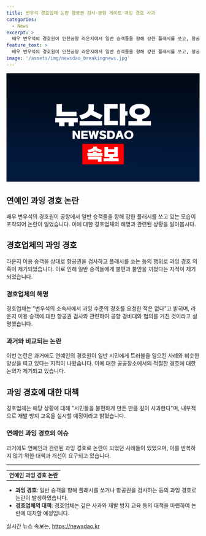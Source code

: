 ```yaml
---
title: 변우석 경호업체 논란 항공권 검사·공항 게이트 과잉 경호 사과
categories:
  - News
excerpt: >
  배우 변우석의 경호원이 인천공항 라운지에서 일반 승객들을 향해 강한 플래시를 쏘고, 항공권을 검사하거나 무단으로 공항 게이트를 통제한 사실이 알려져 과잉 경호 논란이 일고 있다. 논란은 변우석의 해외 일정을 위해 공항에 도착한 후 발생했는데, 이에 대한 경호업체의 해명과 변우석의 소속사 관련 발언 등으로 논란이 확산되고 있다. 이는 연예인 과잉 경호 문제가 지속적으로 제기되는 가운데 발생한 사례로, 관련하여 경호업체가 깊이 사과하며 재발 방지 교육을 실시할 예정이라고 밝혔다. 이에 대한 관심과 우려가 커지고 있다.
feature_text: >
  배우 변우석의 경호원이 인천공항 라운지에서 일반 승객들을 향해 강한 플래시를 쏘고, 항공권을 검사하거나 무단으로 공항 게이트를 통제한 사실이 알려져 과잉 경호 논란이 일고 있다. 논란은 변우석의 해외 일정을 위해 공항에 도착한 후 발생했는데, 이에 대한 경호업체의 해명과 변우석의 소속사 관련 발언 등으로 논란이 확산되고 있다. 이는 연예인 과잉 경호 문제가 지속적으로 제기되는 가운데 발생한 사례로, 관련하여 경호업체가 깊이 사과하며 재발 방지 교육을 실시할 예정이라고 밝혔다. 이에 대한 관심과 우려가 커지고 있다.
image: '/assets/img/newsdao_breakingnews.jpg'
---
```


<p><img src="/assets/img/newsdao_breakingnews.jpg" alt="cryptoinkorea 속보" /></p>

<h2>연예인 과잉 경호 논란</h2>

<p data-ke-size="size16">배우 변우석의 경호원이 공항에서 일반 승객들을 향해 강한 플래시를 쏘고 있는 모습이 포착되어 논란이 일었습니다. 이에 대한 경호업체의 해명과 관련된 상황을 알아봅시다.</p>

<h2>경호업체의 과잉 경호</h2>

<p data-ke-size="size16">라운지 이용 승객을 상대로 항공권을 검사하고 플래시를 쏘는 등의 행위로 과잉 경호 의혹이 제기되었습니다. 이로 인해 일반 승객들에게 불편과 불안을 끼쳤다는 지적이 제기되었습니다.</p>

<h3>경호업체의 해명</h3>

<p data-ke-size="size16">경호업체는 "변우석의 소속사에서 과잉 수준의 경호를 요청한 적은 없다"고 밝히며, 라운지 이용 승객에 대한 항공권 검사와 관련하여 공항 경비대와 협의를 거친 것이라고 설명했습니다.</p>

<h3>과거와 비교되는 논란</h3>

<p data-ke-size="size16">이번 논란은 과거에도 연예인의 경호원이 일반 시민에게 트러블을 일으킨 사례와 비슷한 양상을 띠고 있다는 지적이 나왔습니다. 이에 대한 공공장소에서의 적절한 경호에 대한 논의가 제기되고 있습니다.</p>

<h2>과잉 경호에 대한 대책</h2>

<p data-ke-size="size16">경호업체는 해당 상황에 대해 "시민들을 불편하게 만든 만큼 깊이 사과한다"며, 내부적으로 재발 방지 교육을 실시할 예정이라고 밝혔습니다.</p>

<h3>연예인 과잉 경호의 이슈</h3>

<p data-ke-size="size16">과거에도 연예인과 관련된 과잉 경호로 논란이 되었던 사례들이 있었으며, 이를 반복하지 않기 위한 대책과 개선이 요구되고 있습니다.</p>

<hr>

<table>
    <tr>
        <td style="text-align: center; height: 17px;"><b>연예인 과잉 경호 논란</b></td>
    </tr>
</table>

<ul>
    <li><b>과잉 경호</b>: 일반 승객을 향해 플래시를 쏘거나 항공권을 검사하는 등의 과잉 경호로 논란이 발생하였습니다.</li>
    <li><b>경호업체의 대책</b>: 경호업체는 깊은 사과와 재발 방지 교육 등의 대책을 마련하여 논란에 대처할 예정입니다.</li>
</ul>

<p data-ke-size="size16"></p>
실시간 뉴스 속보는, <a href="https://newsdao.kr" rel="dofollow">https://newsdao.kr</a>


